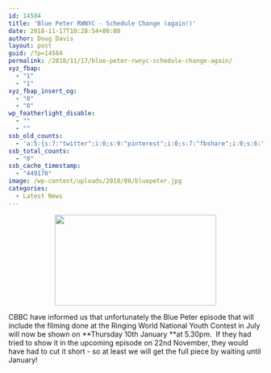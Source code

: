 ```yaml
---
id: 14584
title: 'Blue Peter RWNYC - Schedule Change (again!)'
date: 2018-11-17T10:28:54+00:00
author: Doug Davis
layout: post
guid: /?p=14584
permalink: /2018/11/17/blue-peter-rwnyc-schedule-change-again/
xyz_fbap:
  - "1"
  - "1"
xyz_fbap_insert_og:
  - "0"
  - "0"
wp_featherlight_disable:
  - ""
  - ""
ssb_old_counts:
  - 'a:5:{s:7:"twitter";i:0;s:9:"pinterest";i:0;s:7:"fbshare";i:0;s:6:"reddit";i:0;s:6:"tumblr";N;}'
ssb_total_counts:
  - "0"
ssb_cache_timestamp:
  - "449170"
image: /wp-content/uploads/2018/08/bluepeter.jpg
categories:
  - Latest News
---
```

<p style="text-align: center;">
  <a href="https://cccbr.org.uk/wp-content/uploads/2018/08/blue-peter-logo-2015.png"><img loading="lazy" class="alignnone size-full wp-image-14161" src="https://cccbr.org.uk/wp-content/uploads/2018/08/blue-peter-logo-2015.png" alt="" width="320" height="180" srcset="https://cccbr.org.uk/wp-content/uploads/2018/08/blue-peter-logo-2015.png 320w, https://cccbr.org.uk/wp-content/uploads/2018/08/blue-peter-logo-2015-300x169.png 300w" sizes="(max-width: 320px) 100vw, 320px" /></a>
</p>

CBBC have informed us that unfortunately the Blue Peter episode that will include the filming done at the Ringing World National Youth Contest in July will now be shown on **Thursday 10th January **at 5.30pm.  If they had tried to show it in the upcoming episode on 22nd November, they would have had to cut it short - so at least we will get the full piece by waiting until January!
